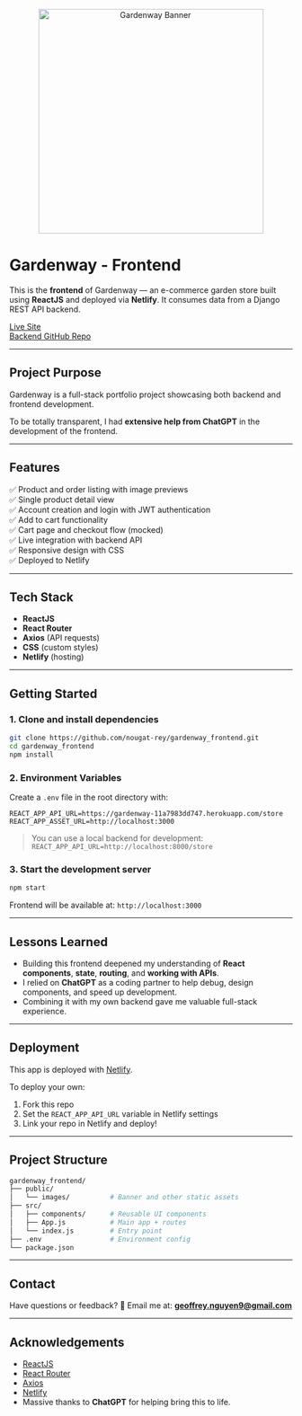 <p align="center">
  <img src="public/images/banner.png" alt="Gardenway Banner" width="400" />
</p>

# Gardenway - Frontend

This is the **frontend** of Gardenway — an e-commerce garden store built using **ReactJS** and deployed via **Netlify**. It consumes data from a Django REST API backend.

[Live Site](https://gardenway.netlify.app/)  
[Backend GitHub Repo](https://github.com/nougat-rey/gardenway)

---

## Project Purpose

Gardenway is a full-stack portfolio project showcasing both backend and frontend development.

To be totally transparent, I had **extensive help from ChatGPT** in the development of the frontend.

---

## Features

✅ Product and order listing with image previews  
✅ Single product detail view  
✅ Account creation and login with JWT authentication  
✅ Add to cart functionality  
✅ Cart page and checkout flow (mocked)  
✅ Live integration with backend API  
✅ Responsive design with CSS  
✅ Deployed to Netlify

---

## Tech Stack

- **ReactJS**
- **React Router**
- **Axios** (API requests)
- **CSS** (custom styles)
- **Netlify** (hosting)

---

## Getting Started

### 1. Clone and install dependencies

```bash
git clone https://github.com/nougat-rey/gardenway_frontend.git
cd gardenway_frontend
npm install
```

### 2. Environment Variables

Create a `.env` file in the root directory with:

```env
REACT_APP_API_URL=https://gardenway-11a7983dd747.herokuapp.com/store
REACT_APP_ASSET_URL=http://localhost:3000
```

> You can use a local backend for development:
> `REACT_APP_API_URL=http://localhost:8000/store`

### 3. Start the development server

```bash
npm start
```

Frontend will be available at:
`http://localhost:3000`

---

## Lessons Learned

- Building this frontend deepened my understanding of **React components**, **state**, **routing**, and **working with APIs**.
- I relied on **ChatGPT** as a coding partner to help debug, design components, and speed up development.
- Combining it with my own backend gave me valuable full-stack experience.

---

## Deployment

This app is deployed with [Netlify](https://www.netlify.com/).

To deploy your own:

1. Fork this repo
2. Set the `REACT_APP_API_URL` variable in Netlify settings
3. Link your repo in Netlify and deploy!

---

## Project Structure

```bash
gardenway_frontend/
├── public/
│   └── images/          # Banner and other static assets
├── src/
│   ├── components/      # Reusable UI components
│   ├── App.js           # Main app + routes
│   └── index.js         # Entry point
├── .env                 # Environment config
└── package.json
```

---

## Contact

Have questions or feedback?
📧 Email me at: **geoffrey.nguyen9@gmail.com**

---

## Acknowledgements

- [ReactJS](https://reactjs.org/)
- [React Router](https://reactrouter.com/)
- [Axios](https://axios-http.com/)
- [Netlify](https://www.netlify.com/)
- Massive thanks to **ChatGPT** for helping bring this to life.
